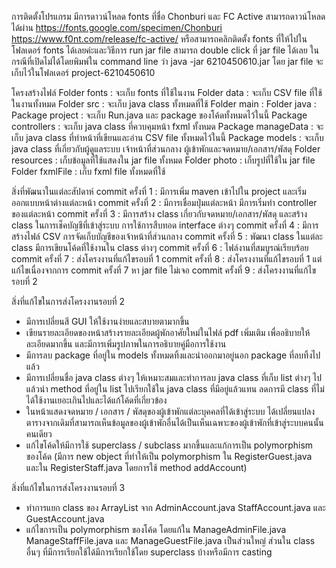 การติดตั้งโปรแกรม
มีการดาวน์โหลด fonts ที่ชื่อ Chonburi และ FC Active สามารถดาวน์โหลดได้ผ่าน 
	https://fonts.google.com/specimen/Chonburi
	https://www.f0nt.com/release/fc-active/ 
หรือสามารถคลิกติดตั้ง fonts ที่ให้ไปในโฟลเดอร์ fonts ได้เลยค่ะและวิธีการ run jar file สามารถ double click ที่ jar file ได้เลย ในกรณีที่เปิดไม่ได้โดยพิมพ์ใน command line ว่า
	java -jar 6210450610.jar
โดย jar file จะเก็บไว้ในโฟลเดอร์ project-6210450610

โครงสร้างไฟล์
Folder fonts : จะเก็บ fonts ที่ใช้ในงาน
Folder data : จะเก็บ CSV file ที่ใช้ในงานทั้งหมด
Folder src : จะเก็บ java class ทั้งหมดที่ใช้
   Folder main :
     Folder java :
       Package project : จะเก็บ Run.java และ package ของโค้ดทั้งหมดไว้ในนี้
         Package controllers : จะเก็บ java class ที่ควบคุมหน้า fxml ทั้งหมด
         Package manageData : จะเก็บ java class ที่ทำหน้าที่เขียนและอ่าน CSV file ทั้งหมดไว้ในนี้ 
         Package models : จะเก็บ java class ที่เกี่ยวกับผู้ดูแลระบบ เจ้าหน้าที่ส่วนกลาง ผู้เข้าพักและจดหมาย/เอกสาร/พัสดุ
     Folder resources : เก็บข้อมูลที่ใช้แสดงใน jar file ทั้งหมด
         Folder photo : เก็บรูปที่ใช้ใน jar file
         Folder fxmlFile : เก็บ fxml file ทั้งหมดที่ใช้

สิ่งที่พัฒนาในแต่ละสัปดาห์
commit ครั้งที่ 1 : มีการเพิ่ม maven เข้าไปใน project และเริ่มออกแบบหน้าต่างแต่ละหน้า
commit ครั้งที่ 2 : มีการเชื่อมปุ่มแต่ละหน้า มีการเริ่มทำ controller ของแต่ละหน้า
commit ครั้งที่ 3 : มีการสร้าง class เกี่ยวกับจดหมาย/เอกสาร/พัสดุ และสร้าง class ในการเช็คบัญชีที่เข้าสู่ระบบ การใช้การสืบทอด interface ต่างๆ
commit ครั้งที่ 4 : มีการสร้างไฟล์ CSV การจัดเก็บบัญชีของเจ้าหน้าที่ส่วนกลาง
commit ครั้งที่ 5 : พัฒนา class ในแต่ละ class มีการเขียนโค้ดที่ใช้งานใน class ต่างๆ
commit ครั้งที่ 6 :  ไฟล์งานที่สมบูรณ์เรียบร้อย
commit ครั้งที่ 7 : ส่งโครงงานที่แก้ไขรอบที่ 1
commit ครั้งที่ 8 : ส่งโครงงานที่แก้ไขรอบที่ 1 แต่แก้ไขเนื่องจากการ commit ครั้งที่ 7 หา jar file ไม่เจอ
commit ครั้งที่ 9 : ส่งโครงงานที่แก้ไขรอบที่ 2

สิ่งที่แก้ไขในการส่งโครงงานรอบที่ 2
- มีการเปลี่ยนสี GUI ให้ใช้งานง่ายและสบายตามากขึ้น
- เขียนรายละเอียดของหน้าสร้างรายละเอียดผู้พักอาศัยใหม่ในไฟล์ pdf เพิ่มเติม เพื่ออธิบายให้ละเอียดมากขึ้น และมีการเพิ่มรูปภาพในการอธิบายคู่มือการใช้งาน
- มีการลบ package ที่อยู่ใน models ทั้งหมดทิ้งและนำออกมาอยู่นอก package ที่ลบทิ้งไปแล้ว
- มีการเปลี่ยนชื่อ java class ต่างๆ ให้เหมาะสมและทำการลบ java class ที่เก็บ list ต่างๆ ไปแล้วนำ method ที่อยู่ใน list ไปเรียกใช้ใน java class ที่มีอยู่แล้วแทน ลดการมี class ที่ไม่ได้ใช้งานเยอะเกินไปและได้แก้โค้ดที่เกี่ยวข้อง
- ในหน้าแสดงจดหมาย / เอกสาร / พัสดุของผู้เข้าพักแต่ละบุคคลที่ได้เข้าสู่ระบบ ได้เปลี่ยนแปลงตารางจากเดิมที่สามารถเห็นข้อมูลของผู้เข้าพักอื่นได้เป็นเห็นเฉพาะของผู้เข้าพักที่เข้าสู่ระบบคนนั้นคนเดียว
- แก้ไขโค้ดให้มีการใช้ superclass / subclass มากขึ้นและแก้การเป็น polymorphism ของโค้ด (มีการ new object ที่ทำให้เป็น polymorphism ใน RegisterGuest.java และใน RegisterStaff.java โดยการใช้ method addAccount)

สิ่งที่แก้ไขในการส่งโครงงานรอบที่ 3
- ทำการแยก class ของ ArrayList จาก AdminAccount.java StaffAccount.java และ GuestAccount.java
- แก้ไขการเป็น polymorphism ของโค้ด โดยแก้ใน ManageAdminFile.java ManageStaffFile.java และ ManageGuestFile.java เป็นส่วนใหญ่ ส่วนใน class อื่นๆ ที่มีการเรียกใช้ได้มีการเรียกใช้โดย superclass บ้างหรือมีการ casting
